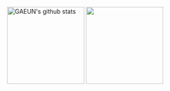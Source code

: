 <a href="https://github.com/eunii2"><img align="center" style="height:180px" src="https://github-readme-stats.vercel.app/api?username=eunii2&show_icons=true&include_all_commits=true&hide_border=true&bg_color=30,9abed9,e3ddee&title_color=fff&text_color=fff&icon_color=fff" alt="GAEUN's github stats" /></a>
<a href="https://github.com/eunii2"><img align="center" style="height:180px" src="https://github-readme-stats.vercel.app/api/top-langs/?username=eunii2&layout=compact&hide_border=true&bg_color=30,e3ddee,9abed9&title_color=fff&text_color=fff&icon_color=fff" /></a> 

<!--
**eunii2/eunii2** is a ✨ _special_ ✨ repository because its `README.md` (this file) appears on your GitHub profile.

Here are some ideas to get you started:

- 🔭 I’m currently working on ...
- 🌱 I’m currently learning ...
- 👯 I’m looking to collaborate on ...
- 🤔 I’m looking for help with ...
- 💬 Ask me about ...
- 📫 How to reach me: ...
- 😄 Pronouns: ...
- ⚡ Fun fact: ...
-->
